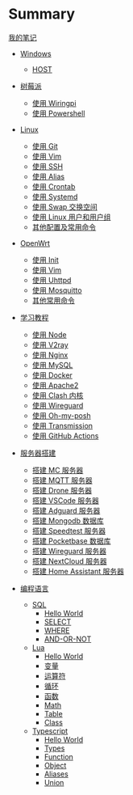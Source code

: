 # Summary

[我的笔记](index.md)

- [Windows]()

  - [HOST](windows/host.md)

- [树莓派]()

  - [使用 Wiringpi](rpi/wiringpi.md)
  - [使用 Powershell](rpi/powershell.md)

- [Linux]()

  - [使用 Git](linux/git.md)
  - [使用 Vim](linux/vim.md)
  - [使用 SSH](linux/ssh.md)
  - [使用 Alias](linux/aliases.md)
  - [使用 Crontab](linux/crontab.md)
  - [使用 Systemd](linux/systemd.md)
  - [使用 Swap 交换空间](linux/swap.md)
  - [使用 Linux 用户和用户组](linux/users.md)
  - [其他配置及常用命令](linux/others.md)

- [OpenWrt]()

  - [使用 Init](openwrt/init.md)
  - [使用 Vim](openwrt/vim.md)
  - [使用 Uhttpd](openwrt/uhttpd.md)
  - [使用 Mosquitto](openwrt/mosquitto.md)
  - [其他常用命令](openwrt/others.md)

- [学习教程]()

  - [使用 Node](tutorial/node.md)
  - [使用 V2ray](tutorial/v2ray.md)
  - [使用 Nginx](tutorial/nginx.md)
  - [使用 MySQL](tutorial/mysql.md)
  - [使用 Docker](tutorial/docker.md)
  - [使用 Apache2](tutorial/apache2.md)
  - [使用 Clash 内核](tutorial/clash.md)
  - [使用 Wireguard](tutorial/wireguard.md)
  - [使用 Oh-my-posh](tutorial/oh-my-posh.md)
  - [使用 Transmission](tutorial/transmission.md)
  - [使用 GitHub Actions](tutorial/github-actions.md)

- [服务器搭建]()

  - [搭建 MC 服务器](server/minecraft.md)
  - [搭建 MQTT 服务器](server/mqtt.md)
  - [搭建 Drone 服务器](server/drone.md)
  - [搭建 VSCode 服务器](server/vscode.md)
  - [搭建 Adguard 服务器](server/adguard.md)
  - [搭建 Mongodb 数据库](server/mongodb.md)
  - [搭建 Speedtest 服务器](server/speedtest.md)
  - [搭建 Pocketbase 数据库](server/pocketbase.md)
  - [搭建 Wireguard 服务器](server/wireguard.md)
  - [搭建 NextCloud 服务器](server/nextcloud.md)
  - [搭建 Home Assistant 服务器](server/homeassistant.md)

- [编程语言]()
  - [SQL]()
    - [Hello World](programming/sql/hello-world.md)
    - [SELECT](programming/sql/select.md)
    - [WHERE](programming/sql/where.md)
    - [AND-OR-NOT](programming/sql/and-or-not.md)
  - [Lua]()
    - [Hello World](programming/lua/hello-world.md)
    - [变量](programming/lua/variable.md)
    - [运算符](programming/lua/operator.md)
    - [循环](programming/lua/while.md)
    - [函数](programming/lua/function.md)
    - [Math](programming/lua/math.md)
    - [Table](programming/lua/table.md)
    - [Class](programming/lua/class.md)
  - [Typescript]()
    - [Hello World](programming/typescript/hello-world.md)
    - [Types](programming/typescript/types.md)
    - [Function](programming/typescript/function.md)
    - [Object](programming/typescript/object.md)
    - [Aliases](programming/typescript/aliases.md)
    - [Union](programming/typescript/union.md)
